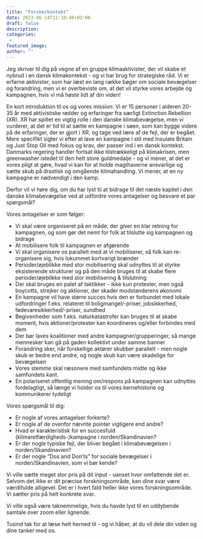 ```yaml
---
title: "Forskerkontakt"
date: 2023-06-14T11:10:48+02:00
draft: false
description:
categories:
 -
featured_image:
author: ""
---
```


Jeg skriver til dig på vegne af en gruppe klimaaktivister, der vil skabe et nybrud i en dansk klimakontekst - og vi har brug for strategiske råd.
Vi er erfarne aktivister, som har læst en lang række bøger om sociale bevægelser og forandring, men vi er overbeviste om, at det vil styrke vores arbejde og kampagnen, hvis vi må høste lidt af din viden!

En kort introduktion til os og vores mission:
Vi er 15 personer i alderen 20-35 år med aktivistiske rødder og erfaringer fra særligt 
Extinction Rebellion (XR). XR har spillet en vigtig rolle i den danske klimabevægelse, men vi vurderer, at det er tid til at sætte en kampagne i søen, som kan bygge videre på de erfaringer, der er gjort i XR, og tage ved lære af de fejl, der er begået. Mere specifikt sigter vi efter at lave en kampagne i stil med Insulate Britain og Just Stop Oil med fokus og krav, der passer ind i en dansk kontekst.
Danmarks regering handler fortsat ikke tilstrækkeligt på klimakrisen, men greenwasher istedet til den helt store guldmedalje - og vi mener, at det er vores pligt at gøre, hvad vi kan for at holde magthaverne ansvarlige og sætte skub på drastisk og omgående klimahandling. Vi mener, at en ny kampagne er nødvendigt i den kamp.

Derfor vil vi høre dig, om du har lyst til at bidrage til det næste kapitel i den danske klimabevægelse ved at udfordre vores antagelser og besvare et par spørgsmål?

Vores antagelser er som følger:
 
- Vi skal være organiseret på en måde, der giver en klar retning for kampagnen, og som gør det nemt for folk at tilslutte sig kampagnen og bidrage
- At mobilisere folk til kampagnen er afgørende
- Vi skal organisere os parallelt med at vi mobiliserer, så folk kan re-organisere sig, hvis lokummet kortvarigt brænder
- Perioder/øjeblikke med stor mobilisering skal udnyttes til at styrke eksisterende strukturer og på den måde bruges til at skabe flere perioder/øjeblikke med stor mobilisering & tilslutning
- Der skal bruges en palet af taktikker - ikke kun protester, men også boycotts, strejker og aktioner, der skader modstanderens økonomi
- En kampagne vil have større succes hvis den er forbundet med lokale udfordringer f.eks. relateret til boligmangel/-priser, jobsikkerhed, fødevaresikkerhed/-priser, sundhed
- Begivenheder som f.eks. naturkatastrofer kan bruges til at skabe moment, hvis aktioner/protester kan koordineres og/eller forbindes med dem
- Der bør laves koalitioner med andre kampagner/grupperinger, så mange mennesker kan gå på gaden kollektivt under samme banner
- Forandring sker, når forskellige aktører skubber parallelt - men nogle skub er bedre end andre, og nogle skub kan være skadelige for bevægelsen
- Vores stemme skal ræsonere med samfundets midte og ikke samfundets kant.
- En polariseret offentlig mening om/respons på kampagnen kan udnyttes fordelagtigt, så længe vi holder os til vores kernehistorie og kommunikerer tydeligt

Vores spørgsmål til dig:
- Er nogle af vores antagelser forkerte?
- Er nogle af de ovenfor nævnte pointer vigtigere end andre?
- Hvad er karakteristisk for en succesfuld (klimaretfærdigheds-)kampagne i norden/Skandinavien?
- Er der nogle typiske fejl, der bliver begået i klimabevægelsen i norden/Skandinavien? 
- Er der nogle “Dos and Don’ts” for sociale bevægelser i norden/Skandinavien, som vi bør kende?

Vi ville sætte meget stor pris på dit input - uanset hvor omfattende det er. Selvom det ikke er dit præcise forskningsområde, kan dine svar være værdifulde alligevel. Det er i hvert fald heller ikke vores forskningsområde. Vi sætter pris på helt konkrete svar.

Vi ville også være taknemmelige, hvis du havde lyst til en uddybende samtale over zoom eller lignende.

Tusind tak for at læse helt herned til - og vi håber, at du vil dele din viden og dine tanker med os.